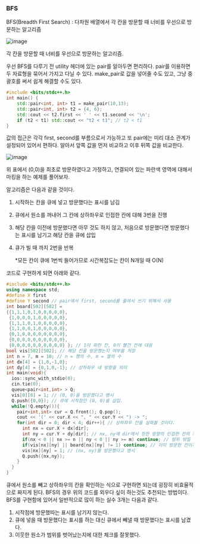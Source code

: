 <h3>BFS</h3>

BFS(Breadth First Search) : 다차원 배열에서 각 칸을 방문할 때 너비를 우선으로 방문하는 알고리즘

![image](https://user-images.githubusercontent.com/84431962/139244888-005a18ac-2201-4920-86a9-6b9fd55c7f45.png)


각 칸을 방문할 때 너비를 우선으로 방문하는 알고리즘.

우선 BFS를 다루기 전 utility 헤더에 있는 pair를 알아두면 편리하다. pair를 이용하면 두 자료형을 묶어서 가지고 다닐 수 있다. make_pair로 값을 넣어줄 수도 있고, 그냥 중괄호를 써서 쉽게 해결할 수도 있다.


```c++
#include <bits/stdc++.h>
int main() {
	std::pair<int, int> t1 = make_pair(10,13);
	std::pair<int, int> t2 = {4, 6};
	std::cout << t2.first << ' ' << t1.second << '\n';
	if (t2 < t1) std::cout << "t2 < t1"; // t2 < t1
}
```

값의 접근은 각각 first, second를 부름으로서 가능하고 또 pair에는 미리 대소 관계가 설정되어 있어서 편하다. 알아서 앞쪽 값을 먼저 비교하고 이후 뒤쪽 값을 비교한다.

![image](https://user-images.githubusercontent.com/84431962/139244947-0c4a0f9e-88c5-413b-8854-9d8b8ef30f00.png)




위 표에서 (0,0)을 최초로 방문하였다고 가정하고, 연결되어 있는 파란색 영역에 대해서 마킹을 하는 예제를 풀어보자.

알고리즘은 다음과 같을 것이다.

 1. 시작하는 칸을 큐에 넣고 방문했다는 표시를 남김

 2. 큐에서 원소를 꺼내어 그 칸에 상하좌우로 인접한 칸에 대해 3번을 진행

 3. 해당 칸을 이전에 방문했다면 아무 것도 하지 않고, 처음으로 방문했다면 방문했다는 표시를 남기고 해당 칸을 큐에 삽입

 4. 큐가 빌 때 까지 2번을 반복

    *모든 칸이 큐에 1번씩 들어가므로 시간복잡도는 칸이 N개일 때 O(N) 

코드로 구현하게 되면 아래와 같다.

```c++
#include <bits/stdc++.h>
using namespace std;
#define X first
#define Y second // pair에서 first, second를 줄여서 쓰기 위해서 사용
int board[502][502] =
{{1,1,1,0,1,0,0,0,0,0},
 {1,0,0,0,1,0,0,0,0,0},
 {1,1,1,0,1,0,0,0,0,0},
 {1,1,0,0,1,0,0,0,0,0},
 {0,1,0,0,0,0,0,0,0,0},
 {0,0,0,0,0,0,0,0,0,0},
 {0,0,0,0,0,0,0,0,0,0} }; // 1이 파란 칸, 0이 빨간 칸에 대응
bool vis[502][502]; // 해당 칸을 방문했는지 여부를 저장
int n = 7, m = 10; // n = 행의 수, m = 열의 수
int dx[4] = {1,0,-1,0};
int dy[4] = {0,1,0,-1}; // 상하좌우 네 방향을 의미
int main(void){
  ios::sync_with_stdio(0);
  cin.tie(0);
  queue<pair<int,int> > Q;
  vis[0][0] = 1; // (0, 0)을 방문했다고 명시
  Q.push({0,0}); // 큐에 시작점인 (0, 0)을 삽입.
  while(!Q.empty()){
    pair<int,int> cur = Q.front(); Q.pop();
    cout << '(' << cur.X << ", " << cur.Y << ") -> ";
    for(int dir = 0; dir < 4; dir++){ // 상하좌우 칸을 살펴볼 것이다.
      int nx = cur.X + dx[dir];
      int ny = cur.Y + dy[dir]; // nx, ny에 dir에서 정한 방향의 인접한 칸의 좌표가 들어감
      if(nx < 0 || nx >= n || ny < 0 || ny >= m) continue; // 범위 밖일 경우 넘어감
      if(vis[nx][ny] || board[nx][ny] != 1) continue; // 이미 방문한 칸이거나 파란 칸이 아닐 경우
      vis[nx][ny] = 1; // (nx, ny)를 방문했다고 명시
      Q.push({nx,ny});
    }
  }
}
```

큐에서 원소를 빼고 상하좌우의 칸을 확인하는 식으로 구현하면 되는데 굉장히 비효율적으로 짜지게 된다. BFS의 경우 위의 코드를 외우다 싶이 하는것도 추천되는 방법이다.  BFS를 구현함에 있어서 일반적으로 많이 하는 실수 3개는 다음과 같다.

1. 시작점에 방문했따는 표시를 남기지 않는다.
2. 큐에 넣을 때 방문했다는 표시를 하는 대신 큐에서 빼낼 때 방문했다는 표시를 남겼다.
3. 이웃한 원소가 범위를 벗어났는지에 대한 체크를 잘못했다.

